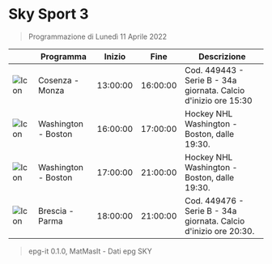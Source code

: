 # Sky Sport 3
> Programmazione di Lunedì 11 Aprile 2022

||Programma|Inizio|Fine|Descrizione|
|---|---|---|---|---|
|![Icon](https://guidatv.sky.it/uuid/a9284722-ef97-4651-b3b2-b790e333aa2a/cover?md5ChecksumParam=2987597697f1865d3b6ab0eb8500c350)|Cosenza - Monza|13:00:00|16:00:00|Cod. 449443 - Serie B - 34a giornata. Calcio d&#039;inizio ore 15:30
|![Icon](https://guidatv.sky.it/uuid/882704d9-a56a-46ae-892f-d649f62d795e/cover?md5ChecksumParam=451ab578327a33ec337e82e73dc68e59)|Washington - Boston|16:00:00|17:00:00|Hockey NHL Washington - Boston, dalle 19:30.
|![Icon](https://guidatv.sky.it/uuid/9346c76f-4194-418a-b974-e0e9561f67c7/cover?md5ChecksumParam=451ab578327a33ec337e82e73dc68e59)|Washington - Boston|17:00:00|21:00:00|Hockey NHL Washington - Boston, dalle 19:30.
|![Icon](https://guidatv.sky.it/uuid/dbc60a0b-2eb9-426e-897a-956d25f23a55/cover?md5ChecksumParam=8777250977487bd9f97879aeb472c89d)|Brescia - Parma|18:00:00|21:00:00|Cod. 449476 - Serie B - 34a giornata. Calcio d&#039;inizio ore 20:30.



 > epg-it 0.1.0, MatMasIt - Dati epg SKY